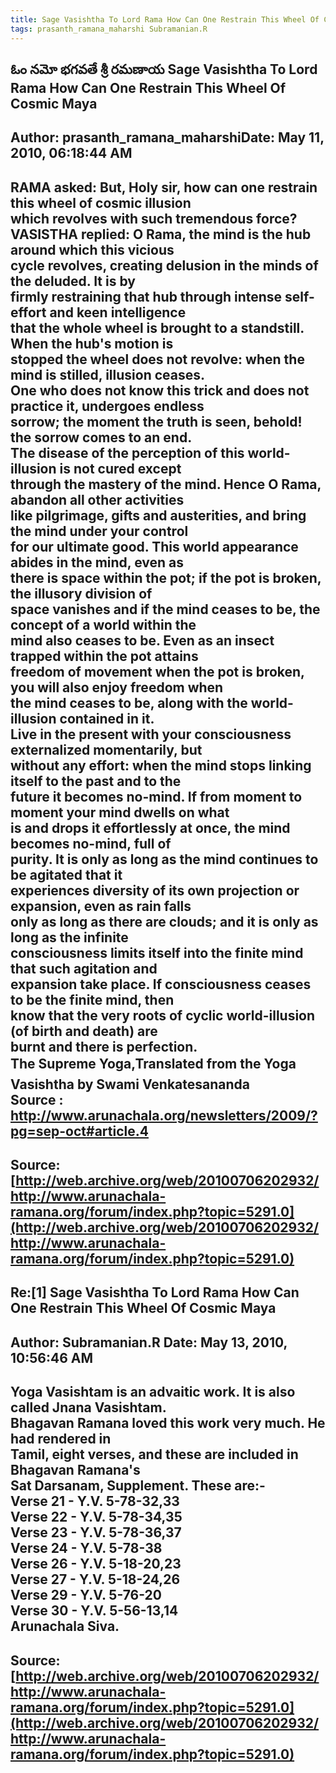 ```yaml
--- 
title: Sage Vasishtha To Lord Rama How Can One Restrain This Wheel Of Cosmic Maya   
tags: prasanth_ramana_maharshi Subramanian.R  
---  
```

## ఓం నమో భగవతే శ్రీ రమణాయ Sage Vasishtha To Lord Rama How Can One Restrain This Wheel Of Cosmic Maya  
Author: prasanth_ramana_maharshiDate: May 11, 2010, 06:18:44 AM  
---  
RAMA asked: But, Holy sir, how can one restrain this wheel of cosmic illusion  
which revolves with such tremendous force?   
 **VASISTHA replied: O Rama, the mind is the hub around which this vicious  
cycle revolves, creating delusion in the minds of the deluded.** It is by  
firmly restraining that hub through intense self-effort and keen intelligence  
that the whole wheel is brought to a standstill. When the hub's motion is  
stopped the wheel does not revolve: when the mind is stilled, illusion ceases.  
One who does not know this trick and does not practice it, undergoes endless  
sorrow; the moment the truth is seen, behold! the sorrow comes to an end.   
 **The disease of the perception of this world-illusion is not cured except  
through the mastery of the mind.** Hence O Rama, abandon all other activities  
like pilgrimage, gifts and austerities, and bring the mind under your control  
for our ultimate good. **This world appearance abides in the mind, even as  
there is space within the pot; if the pot is broken, the illusory division of  
space vanishes and if the mind ceases to be, the concept of a world within the  
mind also ceases to be. Even as an insect trapped within the pot attains  
freedom of movement when the pot is broken, you will also enjoy freedom when  
the mind ceases to be, along with the world-illusion contained in it.**   
Live in the present with your consciousness externalized momentarily, but  
without any effort: when the mind stops linking itself to the past and to the  
future it becomes no-mind. If from moment to moment your mind dwells on what  
is and drops it effortlessly at once, the mind becomes no-mind, full of  
purity. **It is only as long as the mind continues to be agitated that it  
experiences diversity of its own projection or expansion, even as rain falls  
only as long as there are clouds; and it is only as long as the infinite  
consciousness limits itself into the finite mind that such agitation and  
expansion take place.** If consciousness ceases to be the finite mind, then  
know that the very roots of cyclic world-illusion (of birth and death) are  
burnt and there is perfection.   
 The Supreme Yoga,Translated from the Yoga Vasishtha by Swami Venkatesananda   
 **Source** : http://www.arunachala.org/newsletters/2009/?pg=sep-oct#article.4
 ---  
Source:[http://web.archive.org/web/20100706202932/http://www.arunachala-ramana.org/forum/index.php?topic=5291.0](http://web.archive.org/web/20100706202932/http://www.arunachala-ramana.org/forum/index.php?topic=5291.0)   
---  

## Re:[1] Sage Vasishtha To Lord Rama How Can One Restrain This Wheel Of Cosmic Maya  
Author: Subramanian.R       Date: May 13, 2010, 10:56:46 AM  
---  
Yoga Vasishtam is an advaitic work. It is also called Jnana Vasishtam.   
Bhagavan Ramana loved this work very much. He had rendered in   
Tamil, eight verses, and these are included in Bhagavan Ramana's   
Sat Darsanam, Supplement. These are:-   
Verse 21 \- Y.V. 5-78-32,33   
Verse 22 \- Y.V. 5-78-34,35   
Verse 23 \- Y.V. 5-78-36,37   
Verse 24 \- Y.V. 5-78-38   
Verse 26 \- Y.V. 5-18-20,23   
Verse 27 \- Y.V. 5-18-24,26   
Verse 29 \- Y.V. 5-76-20   
Verse 30 \- Y.V. 5-56-13,14   
Arunachala Siva.
 ---  
Source:[http://web.archive.org/web/20100706202932/http://www.arunachala-ramana.org/forum/index.php?topic=5291.0](http://web.archive.org/web/20100706202932/http://www.arunachala-ramana.org/forum/index.php?topic=5291.0)   
---  

